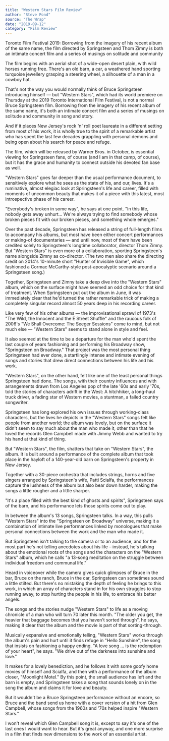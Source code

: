 ```yaml
---
title: "Western Stars Film Review"
author: "Steve Pond"
source: "The Wrap"
date: "2019-09-12"
category: "Film Review"
---
```


Toronto Film Festival 2019: Borrowing from the imagery of his recent album of the same name, the film directed by Springsteen and Thom Zimny is both an intimate concert film and a series of musings on solitude and community

The film begins with an aerial shot of a wide-open desert plain, with wild horses running free. There's an old barn, a car, a weathered hand sporting turquoise jewellery grasping a steering wheel, a silhouette of a man in a cowboy hat.

That's not the way you would normally think of Bruce Springsteen introducing himself — but "Western Stars", which had its world premiere on Thursday at the 2019 Toronto International Film Festival, is not a normal Bruce Springsteen film. Borrowing from the imagery of his recent album of the same name, it's both an intimate concert film and a series of musings on solitude and community in song and story.

And if it places New Jersey's rock 'n' roll poet laureate in a different setting from most of his work, it is wholly true to the spirit of a remarkable artist who has spent the last few decades grappling with personal demons and being open about his search for peace and refuge.

The film, which will be released by Warner Bros. in October, is essential viewing for Springsteen fans, of course (and I am in that camp, of course), but it has the grace and humanity to connect outside his devoted fan base as well.

"Western Stars" goes far deeper than the usual performance document, to sensitively explore what he sees as the state of his, and our, lives. It's a ruminative, almost elegiac look at Springsteen's life and career, filled with moments of uncommon beauty that makes it of a piece with this latest, most introspective phase of his career.

"Everybody's broken in some way", he says at one point. "In this life, nobody gets away unhurt... We're always trying to find somebody whose broken pieces fit with our broken pieces, and something whole emerges."

Over the past decade, Springsteen has released a string of full-length films to accompany his albums, but most have been either concert performances or making-of documentaries — and until now, most of them have been credited solely to Springsteen's longtime collaborator, director Thom Zimny. But "Western Stars" is even more of a collaboration, sporting Springsteen's name alongside Zimny as co-director. (The two men also share the directing credit on 2014's 10-minute short "Hunter of Invisible Game", which fashioned a Cormac McCarthy-style post-apocalyptic scenario around a Springsteen song.)

Together, Springsteen and Zimny take a deep dive into the "Western Stars" album, which on the surface might have seemed an odd choice for that kind of treatment. When Springsteen put out the album in June, it was immediately clear that he'd turned the rather remarkable trick of making a completely singular record almost 50 years deep in his recording career.

Like very few of his other albums — the improvisational sprawl of 1973's "The Wild, the Innocent and the E Street Shuffle" and the raucous folk of 2006's "We Shall Overcome: The Seeger Sessions" come to mind, but not much else — "Western Stars" seems to stand alone in style and feel.

It also seemed at the time to be a departure for the man who'd spent the last couple of years fashioning and performing his Broadway show, "Springsteen on Broadway." That project was the most personal thing Springsteen had ever done, a startlingly intense and intimate evening of songs and stories that drew direct connections between his life and his work.

"Western Stars", on the other hand, felt like one of the least personal things Springsteen had done. The songs, with their country influences and with arrangements drawn from Los Angeles pop of the late '60s and early '70s, told the stories of characters adrift in the West: A hitchhiker, a long-haul truck driver, a fading star of Western movies, a stuntman, a failed country songwriter.

Springsteen has long explored his own issues through working-class characters, but the lives he depicts in the "Western Stars" songs felt like people from another world; the album was lovely, but on the surface it didn't seem to say much about the man who made it, other than that he loved the records Glen Campbell made with Jimmy Webb and wanted to try his hand at that kind of thing.

But "Western Stars", the film, shatters that take on "Western Stars", the album. It is built around a performance of the complete album that took place in the hayloft of a 140-year-old barn on Springsteen's property in New Jersey.

Together with a 30-piece orchestra that includes strings, horns and five singers arranged by Springsteen's wife, Patti Scialfa, the performances capture the lushness of the album but also bear down harder, making the songs a little rougher and a little sharper.

"It's a place filled with the best kind of ghosts and spirits", Springsteen says of the barn, and his performance lets those spirits come out to play.

In between the album's 13 songs, Springsteen talks. In a way, this pulls "Western Stars" into the "Springsteen on Broadway" universe, making it a combination of intimate live performances linked by monologues that make personal connections between the work and the man who made it.

But Springsteen isn't talking to the camera or to an audience, and for the most part he's not telling anecdotes about his life – instead, he's talking about the emotional roots of the songs and the characters on the "Western Stars" album, which he calls "a 13-song meditation on the struggle between individual freedom and communal life."

Heard in voiceover while the camera gives quick glimpses of Bruce in the bar, Bruce on the ranch, Bruce in the car, Springsteen can sometimes sound a little stilted. But there's no mistaking the depth of feeling he brings to this work, in which an array of characters stand in for his own struggles to stop running away, to stop hurting the people in his life, to embrace his better angels.

The songs and the stories nudge "Western Stars" to life as a moving chronicle of a man who will turn 70 later this month. "The older you get, the heavier that baggage becomes that you haven't sorted through", he says, making it clear that the album and the movie is part of that sorting-through.

Musically expansive and emotionally telling, "Western Stars" works through the album's pain and hurt until it finds refuge in "Hello Sunshine", the song that insists on fashioning a happy ending. "A love song ... is the redemption of your heart", he says. "We drive out of the darkness into sunshine and love."

It makes for a lovely benediction, and he follows it with some goofy home movies of himself and Scialfa, and then with a performance of the album closer, "Moonlight Motel." By this point, the small audience has left and the barn is empty, and Springsteen takes a song that sounds lonely on in the song the album and claims it for love and beauty.

But it wouldn't be a Bruce Springsteen performance without an encore, so Bruce and the band send us home with a cover version of a hit from Glen Campbell, whose songs from the 1960s and '70s helped inspire "Western Stars."

I won't reveal which Glen Campbell song it is, except to say it's one of the last ones I would want to hear. But it's great anyway, and one more surprise in a film that finds new dimensions to the work of an essential artist.
